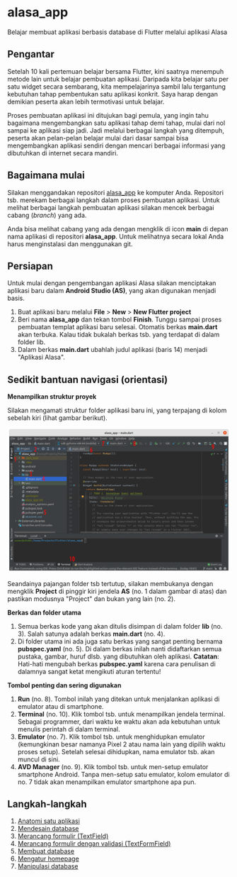 # alasa_app

Belajar membuat aplikasi berbasis database di Flutter melalui aplikasi Alasa


## Pengantar

Setelah 10 kali pertemuan belajar bersama Flutter, kini saatnya menempuh metode lain untuk belajar pembuatan aplikasi. Daripada kita belajar satu per satu widget secara sembarang, kita mempelajarinya sambil lalu tergantung kebutuhan tahap pembentukan satu aplikasi konkrit. Saya harap dengan demikian peserta akan lebih termotivasi untuk belajar.

Proses pembuatan aplikasi ini ditujukan bagi pemula, yang ingin tahu bagaimana mengembangkan satu aplikasi tahap demi tahap, mulai dari nol sampai ke aplikasi siap jadi. Jadi melalui berbagai langkah yang ditempuh, peserta akan pelan-pelan belajar mulai dari dasar sampai bisa mengembangkan aplikasi sendiri dengan mencari berbagai informasi yang dibutuhkan di internet secara mandiri.

## Bagaimana mulai

Silakan menggandakan repositori [alasa_app](https://github.com/sslaia/alasa_app) ke komputer Anda. Repositori tsb. merekam berbagai langkah dalam proses pembuatan aplikasi. Untuk melihat berbagai langkah pembuatan aplikasi silakan mencek berbagai cabang (_branch_) yang ada.

Anda bisa melihat cabang yang ada dengan mengklik di icon **main** di depan nama aplikasi di repositori **alasa_app**. Untuk melihatnya secara lokal Anda harus menginstalasi dan menggunakan git.

## Persiapan

Untuk mulai dengan pengembangan aplikasi Alasa silakan menciptakan aplikasi baru dalam **Android Studio (AS)**, yang akan digunakan menjadi basis.

1. Buat aplikasi baru melalui **File** > **New** > **New Flutter project**
2. Beri nama **alasa_app** dan tekan tombol **Finish**. Tunggu sampai proses pembuatan templat aplikasi baru selesai. Otomatis berkas **main.dart** akan terbuka. Kalau tidak bukalah berkas tsb. yang terdapat di dalam folder lib.
3. Dalam berkas **main.dart** ubahlah judul aplikasi (baris 14) menjadi "Aplikasi Alasa".


## Sedikit bantuan navigasi (orientasi)

**Menampilkan struktur proyek**

Silakan mengamati struktur folder aplikasi baru ini, yang terpajang di kolom sebelah kiri (lihat gambar berikut).

![Folder aplikasi Alasa](./struktur_folder.png?raw=true)

Seandainya pajangan folder tsb tertutup, silakan membukanya dengan mengklik **Project** di pinggir kiri jendela **AS** (no. 1 dalam gambar di atas) dan pastikan modusnya "Project" dan bukan yang lain (no. 2).

**Berkas dan folder utama**

1. Semua berkas kode yang akan ditulis disimpan di dalam folder **lib** (no. 3). Salah satunya adalah berkas **main.dart** (no. 4).
2. Di folder utama ini ada juga satu berkas yang sangat penting bernama **pubspec.yaml** (no. 5). Di dalam berkas inilah nanti didaftarkan semua pustaka, gambar, huruf dlsb. yang dibutuhkan oleh aplikasi. **Catatan**: Hati-hati mengubah berkas **pubspec.yaml** karena cara penulisan di dalamnya sangat ketat mengikuti aturan tertentu!

**Tombol penting dan sering digunakan**

1. **Run** (no. 8). Tombol inilah yang ditekan untuk menjalankan aplikasi di emulator atau di smartphone.
2. **Terminal** (no. 10). Klik tombol tsb. untuk menampilkan jendela terminal. Sebagai programmer, dari waktu ke waktu akan ada kebutuhan untuk menulis perintah di dalam terminal.
3. **Emulator** (no. 7). Klik tombol tsb. untuk menghidupkan emulator (kemungkinan besar namanya Pixel 2 atau nama lain yang dipilih waktu proses setup). Setelah selesai dihidupkan, nama emulator tsb. akan muncul di sini.
4. **AVD Manager** (no. 9). Klik tombol tsb. untuk men-setup emulator smartphone Android. Tanpa men-setup satu emulator, kolom emulator di no. 7 tidak akan menampilkan emulator smartphone apa pun.


## Langkah-langkah

1. [Anatomi satu aplikasi](./1_anatomi.md)
2. [Mendesain database](./2_mendesign_database.md)
3. [Merancang formulir (TextField)](./3_membuat_formulir_1.md)
4. [Merancang formulir dengan validasi (TextFormField)](./4_membuat_formulir_2.md)
5. [Membuat database](./5_membuat_database.md)
5. [Mengatur homepage](./6_mengatur_home_page.md)
5. [Manipulasi database](./7_manipulasi_database.md)


